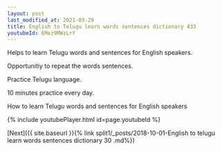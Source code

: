 ```yaml
---
layout: post
last_modified_at: 2021-03-29
title: English to Telugu learn words sentences dictionary 433 
youtubeId: 6Mez9MWzLrY
---
```

 
 
Helps to learn Telugu words and sentences for English speakers.

Opportunitiy to repeat the words sentences. 

Practice Telugu language. 
 
10 minutes practice every day. 
 
How to learn Telugu words and sentences for English speakers 
 
{% include youtubePlayer.html id=page.youtubeId %}
 
 
[Next]({{ site.baseurl }}{% link  split1/_posts/2018-10-01-English to telugu learn words sentences dictionary 30 .md%})
 
